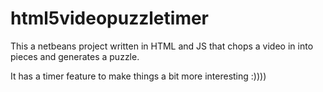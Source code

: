 # html5videopuzzletimer
This a netbeans project written in HTML and JS that chops a video in into pieces and generates a puzzle.

It has a timer feature to make things a bit more interesting :))))

